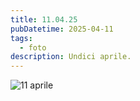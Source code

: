 ```yaml
---
title: 11.04.25
pubDatetime: 2025-04-11
tags:
  - foto
description: Undici aprile.
---
```


![11 aprile](/images/110425.jpg)
